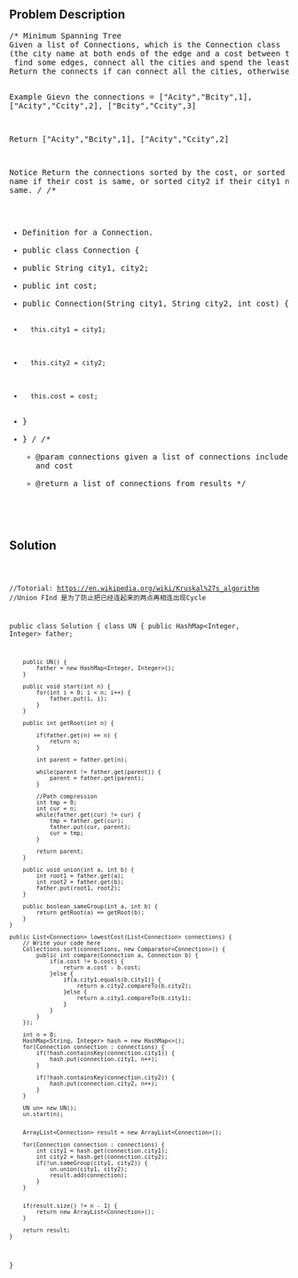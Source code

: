 <!--
<style>
  body { font-family: Arial, sans-serif; }
  .container { max-width: 100%; margin: 0 auto; padding: 10px; }
  .comment-block { background-color: #f9f9f9; padding: 10px; border-left: 5px solid #ccc; max-width: 200px; margin: 20px auto; overflow-wrap: break-word; white-space: pre-wrap; }
  .code-block { background-color: #f4f4f4; padding: 10px; border: 1px solid #ddd; max-width: 50%; margin: 20px auto; overflow-wrap: break-word; white-space: pre-wrap; }
</style>
-->

<div class='container'>
<h2>Problem Description</h2>
<div class='comment-block'>
<pre>
/* Minimum Spanning Tree
Given a list of Connections, which is the Connection class 
(the city name at both ends of the edge and a cost between them),
 find some edges, connect all the cities and spend the least amount.
Return the connects if can connect all the cities, otherwise return empty list.

Example
Gievn the connections = ["Acity","Bcity",1], ["Acity","Ccity",2], ["Bcity","Ccity",3]

Return ["Acity","Bcity",1], ["Acity","Ccity",2]

Notice
Return the connections sorted by the cost, 
or sorted city1 name if their cost is same, or sorted city2 if their city1 name is also same.
*/
/**
 * Definition for a Connection.
 * public class Connection {
 *   public String city1, city2;
 *   public int cost;
 *   public Connection(String city1, String city2, int cost) {
 *       this.city1 = city1;
 *       this.city2 = city2;
 *       this.cost = cost;
 *   }
 * }
 */
    /**
     * @param connections given a list of connections include two cities and cost
     * @return a list of connections from results
     */
</pre>
</div>

<h2>Solution</h2>
<div class='code-block'>
<pre><code class='language-java'>

//Totorial: https://en.wikipedia.org/wiki/Kruskal%27s_algorithm
//Union FInd 是为了防止把已经连起来的两点再相连出现Cycle

public class Solution {
    class UN {
        public HashMap<Integer, Integer> father;
        
        public UN() {
            father = new HashMap<Integer, Integer>();
        }
        
        public void start(int n) {
            for(int i = 0; i < n; i++) {
                father.put(i, i);
            }
        }
        
        public int getRoot(int n) {

            if(father.get(n) == n) {
                return n;
            }
            
            int parent = father.get(n);
            
            while(parent != father.get(parent)) {
                parent = father.get(parent);
            }
            
            //Path compression
            int tmp = 0;
            int cur = n;
            while(father.get(cur) != cur) {
                tmp = father.get(cur);
                father.put(cur, parent);
                cur = tmp;
            }
            
            return parent;
        }
        
        public void union(int a, int b) {
            int root1 = father.get(a);
            int root2 = father.get(b);
            father.put(root1, root2);
        }
        
        public boolean sameGroup(int a, int b) {
            return getRoot(a) == getRoot(b);
        }
    }
    
    public List<Connection> lowestCost(List<Connection> connections) {
        // Write your code here
        Collections.sort(connections, new Comparator<Connection>() {
            public int compare(Connection a, Connection b) {
                if(a.cost != b.cost) {
                    return a.cost - b.cost;
                }else {
                    if(a.city1.equals(b.city1)) {
                        return a.city2.compareTo(b.city2);
                    }else {
                        return a.city1.compareTo(b.city1);
                    }
                }
            }
        });
        
        int n = 0;
        HashMap<String, Integer> hash = new HashMap<>();
        for(Connection connection : connections) {
            if(!hash.containsKey(connection.city1)) {
                hash.put(connection.city1, n++);
            }
            
            if(!hash.containsKey(connection.city2)) {
                hash.put(connection.city2, n++);
            }
        }
        
        UN un= new UN();
        un.start(n);
       
        
        ArrayList<Connection> result = new ArrayList<Connection>();
        
        for(Connection connection : connections) {
            int city1 = hash.get(connection.city1);
            int city2 = hash.get(connection.city2);
            if(!un.sameGroup(city1, city2)) {
                un.union(city1, city2);
                result.add(connection);
            }
        }
        

        if(result.size() != n - 1) {
            return new ArrayList<Connection>();
        }
        
        return result;
    }
}</code></pre>
</div>
</div>
